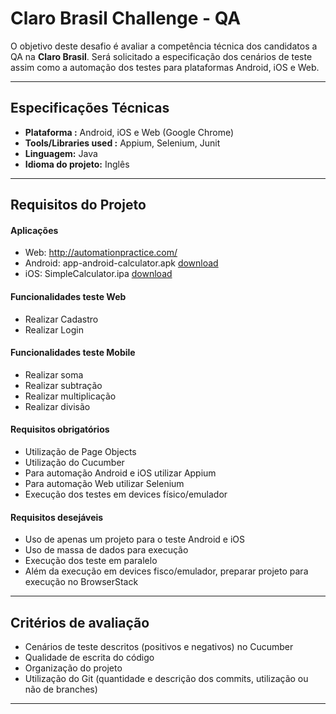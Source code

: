Claro Brasil Challenge - QA
===================

O objetivo deste desafio é avaliar a competência técnica dos candidatos a QA na **Claro Brasil**. Será solicitado a especificação dos cenários de teste assim como a automação dos testes para plataformas Android, iOS e Web.

----------

Especificações Técnicas
-------------

- **Plataforma :** Android, iOS e Web (Google Chrome)
- **Tools/Libraries used :** Appium, Selenium, Junit
- **Linguagem:** Java
- **Idioma do projeto:** Inglês

----------

Requisitos do Projeto
-------------

#### Aplicações

 - Web: http://automationpractice.com/
 - Android: app-android-calculator.apk [download](https://drive.google.com/file/d/10qFe7tDa11Je_ziGSHwcdBKf1Ng8Aa7K/view?usp=sharing)
 - iOS: SimpleCalculator.ipa [download](https://drive.google.com/file/d/1ctB1SECbQh-fBO8j_x1vMveOoytqj0ub/view?usp=sharing)

#### Funcionalidades teste Web

 - Realizar Cadastro
 - Realizar Login

#### Funcionalidades teste Mobile

 - Realizar soma
 - Realizar subtração
 - Realizar multiplicação
 - Realizar divisão

#### Requisitos obrigatórios

 - Utilização de Page Objects
 - Utilização do Cucumber
 - Para automação Android e iOS utilizar Appium
 - Para automação Web utilizar Selenium
 - Execução dos testes em devices físico/emulador

#### Requisitos desejáveis

 - Uso de apenas um projeto para o teste Android e iOS
 - Uso de massa de dados para execução
 - Execução dos teste em paralelo
 - Além da execução em devices fisco/emulador, preparar projeto para execução no BrowserStack

----------

Critérios de avaliação
-------------

 - Cenários de teste descritos (positivos e negativos) no Cucumber
 - Qualidade de escrita do código
 - Organização do projeto
 - Utilização do Git (quantidade e descrição dos commits, utilização ou não de branches)

----------
